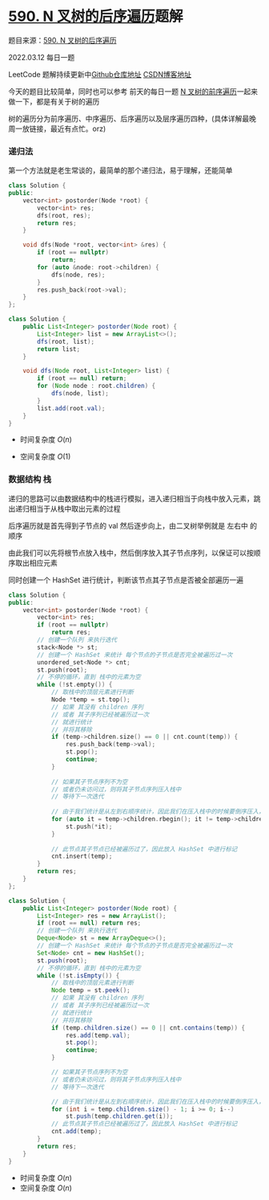 # [590. N 叉树的后序遍历](https://leetcode-cn.com/problems/n-ary-tree-postorder-traversal/)题解

题目来源：[590. N 叉树的后序遍历](https://leetcode-cn.com/problems/n-ary-tree-postorder-traversal/)

2022.03.12 每日一题

LeetCode 题解持续更新中[Github仓库地址](https://github.com/SleepingXiaoming/LeetCode-Problem-Solution.git) [CSDN博客地址](https://blog.csdn.net/qq_46176960/category_11617162.html)



今天的题目比较简单，同时也可以参考 前天的每日一题 [ N 叉树的前序遍历](https://leetcode-cn.com/problems/n-ary-tree-preorder-traversal/solution/589-n-cha-shu-de-qian-xu-bian-li-ti-jie-slrgh/)一起来做一下，都是有关于树的遍历

树的遍历分为前序遍历、中序遍历、后序遍历以及层序遍历四种，(具体详解最晚周一放链接，最近有点忙。orz)

### 递归法

第一个方法就是老生常谈的，最简单的那个递归法，易于理解，还能简单

```C++ [ ]
class Solution {
public:
    vector<int> postorder(Node *root) {
        vector<int> res;
        dfs(root, res);
        return res;
    }

    void dfs(Node *root, vector<int> &res) {
        if (root == nullptr)
            return;
        for (auto &node: root->children) {
            dfs(node, res);
        }
        res.push_back(root->val);
    }
};
```

```Java [ ]
class Solution {
    public List<Integer> postorder(Node root) {
        List<Integer> list = new ArrayList<>();
        dfs(root, list);
        return list;
    }

    void dfs(Node root, List<Integer> list) {
        if (root == null) return;
        for (Node node : root.children) {
            dfs(node, list);
        }
        list.add(root.val);
    }
}
```

-   时间复杂度 $O(n)$

-   空间复杂度 $O(1)$

    

### 数据结构 栈

递归的思路可以由数据结构中的栈进行模拟，进入递归相当于向栈中放入元素，跳出递归相当于从栈中取出元素的过程

后序遍历就是首先得到子节点的 val 然后逐步向上，由二叉树举例就是 左右中 的顺序

由此我们可以先将根节点放入栈中，然后倒序放入其子节点序列，以保证可以按顺序取出相应元素

同时创建一个 HashSet 进行统计，判断该节点其子节点是否被全部遍历一遍

```C++ [ ]
class Solution {
public:
    vector<int> postorder(Node *root) {
        vector<int> res;
        if (root == nullptr)
            return res;
        // 创建一个队列 来执行迭代
        stack<Node *> st;
        // 创建一个 HashSet 来统计 每个节点的子节点是否完全被遍历过一次
        unordered_set<Node *> cnt;
        st.push(root);
        // 不停的循环，直到 栈中的元素为空
        while (!st.empty()) {
            // 取栈中的顶层元素进行判断
            Node *temp = st.top();
            // 如果 其没有 children 序列
            // 或者 其子序列已经被遍历过一次
            // 就进行统计
            // 并将其移除
            if (temp->children.size() == 0 || cnt.count(temp)) {
                res.push_back(temp->val);
                st.pop();
                continue;
            }
            
            // 如果其子节点序列不为空
            // 或者仍未访问过，则将其子节点序列压入栈中
            // 等待下一次迭代
            
            // 由于我们统计是从左到右顺序统计，因此我们在压入栈中的时候要倒序压入，以便后续迭代
            for (auto it = temp->children.rbegin(); it != temp->children.rend(); it++) {
                st.push(*it);
            }
            
            // 此节点其子节点已经被遍历过了，因此放入 HashSet 中进行标记
            cnt.insert(temp);
        }
        return res;
    }
};
```

```Java [ ]
class Solution {
    public List<Integer> postorder(Node root) {
        List<Integer> res = new ArrayList();
        if (root == null) return res;
        // 创建一个队列 来执行迭代
        Deque<Node> st = new ArrayDeque<>();
        // 创建一个 HashSet 来统计 每个节点的子节点是否完全被遍历过一次
        Set<Node> cnt = new HashSet();
        st.push(root);
        // 不停的循环，直到 栈中的元素为空
        while (!st.isEmpty()) {
            // 取栈中的顶层元素进行判断
            Node temp = st.peek();
            // 如果 其没有 children 序列
            // 或者 其子序列已经被遍历过一次
            // 就进行统计
            // 并将其移除
            if (temp.children.size() == 0 || cnt.contains(temp)) {
                res.add(temp.val);
                st.pop();
                continue;
            }

            // 如果其子节点序列不为空
            // 或者仍未访问过，则将其子节点序列压入栈中
            // 等待下一次迭代

            // 由于我们统计是从左到右顺序统计，因此我们在压入栈中的时候要倒序压入，以便后续迭代
            for (int i = temp.children.size() - 1; i >= 0; i--)
                st.push(temp.children.get(i));
            // 此节点其子节点已经被遍历过了，因此放入 HashSet 中进行标记
            cnt.add(temp);
        }
        return res;
    }
}
```

-   时间复杂度 $O(n)$
-   空间复杂度 $O(n)$

